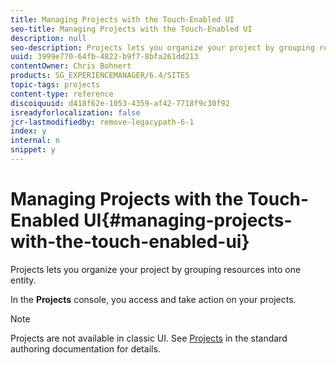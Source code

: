 ```yaml
---
title: Managing Projects with the Touch-Enabled UI
seo-title: Managing Projects with the Touch-Enabled UI
description: null
seo-description: Projects lets you organize your project by grouping resources into one entity.
uuid: 3999e770-64fb-4822-b9f7-8bfa261dd213
contentOwner: Chris Bohnert
products: SG_EXPERIENCEMANAGER/6.4/SITES
topic-tags: projects
content-type: reference
discoiquuid: d418f62e-1053-4359-af42-7718f9c30f92
isreadyforlocalization: false
jcr-lastmodifiedby: remove-legacypath-6-1
index: y
internal: n
snippet: y
---
```


# Managing Projects with the Touch-Enabled UI{#managing-projects-with-the-touch-enabled-ui}

Projects lets you organize your project by grouping resources into one entity.

In the **Projects** console, you access and take action on your projects.

>[!NOTE]
>
>Projects are not available in classic UI. See [Projects](../../authoring/using/projects.md) in the standard authoring documentation for details.

